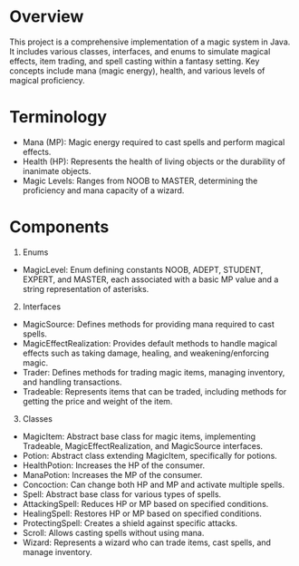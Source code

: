 # Overview

This project is a comprehensive implementation of a magic system in Java. It includes various classes, interfaces, and enums to simulate magical effects, item trading, and spell casting within a fantasy setting. Key concepts include mana (magic energy), health, and various levels of magical proficiency.

# Terminology

- Mana (MP): Magic energy required to cast spells and perform magical effects.
- Health (HP): Represents the health of living objects or the durability of inanimate objects.
- Magic Levels: Ranges from NOOB to MASTER, determining the proficiency and mana capacity of a wizard.

# Components

1. Enums

- MagicLevel: Enum defining constants NOOB, ADEPT, STUDENT, EXPERT, and MASTER, each associated with a basic MP value and a string representation of asterisks.

2. Interfaces

- MagicSource: Defines methods for providing mana required to cast spells.
- MagicEffectRealization: Provides default methods to handle magical effects such as taking damage, healing, and weakening/enforcing magic.
- Trader: Defines methods for trading magic items, managing inventory, and handling transactions.
- Tradeable: Represents items that can be traded, including methods for getting the price and weight of the item.

3.  Classes

- MagicItem: Abstract base class for magic items, implementing Tradeable, MagicEffectRealization, and MagicSource interfaces.
- Potion: Abstract class extending MagicItem, specifically for potions.
- HealthPotion: Increases the HP of the consumer.
- ManaPotion: Increases the MP of the consumer.
- Concoction: Can change both HP and MP and activate multiple spells.
- Spell: Abstract base class for various types of spells.
- AttackingSpell: Reduces HP or MP based on specified conditions.
- HealingSpell: Restores HP or MP based on specified conditions.
- ProtectingSpell: Creates a shield against specific attacks.
- Scroll: Allows casting spells without using mana.
- Wizard: Represents a wizard who can trade items, cast spells, and manage inventory.
